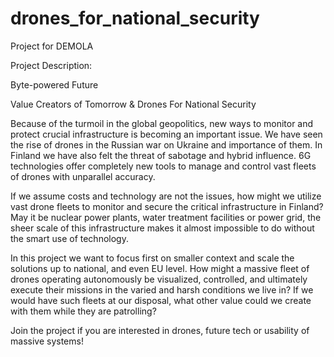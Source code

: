 # drones_for_national_security
Project for DEMOLA

Project Description:

Byte-powered Future

Value Creators of Tomorrow & Drones For National Security

Because of the turmoil in the global geopolitics, new ways to monitor and protect crucial infrastructure is becoming an important issue. We have seen the rise of drones in the Russian war on Ukraine and importance of them. In Finland we have also felt the threat of sabotage and hybrid influence. 6G technologies offer completely new tools to manage and control vast fleets of drones with unparallel accuracy.

If we assume costs and technology are not the issues, how might we utilize vast drone fleets to monitor and secure the critical infrastructure in Finland? May it be nuclear power plants, water treatment facilities or power grid, the sheer scale of this infrastructure makes it almost impossible to do without the smart use of technology.

In this project we want to focus first on smaller context and scale the solutions up to national, and even EU level. How might a massive fleet of drones operating autonomously be visualized, controlled, and ultimately execute their missions in the varied and harsh conditions we live in? If we would have such fleets at our disposal, what other value could we create with them while they are patrolling?

Join the project if you are interested in drones, future tech or usability of massive systems!
